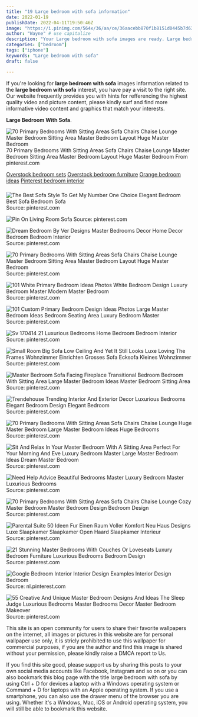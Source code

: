 ```yaml
---
title: "19 Large bedroom with sofa information"
date: 2022-01-19
publishDate: 2022-04-11T19:50:46Z
image: "https://i.pinimg.com/564x/36/aa/ce/36aacebb870f1b8151d0445b7d63b2ef.jpg"
author: "Wayne" # use capitalize
description: "Your Large bedroom with sofa images are ready. Large bedroom with sofa are a topic that is being searched for and liked by netizens now. You can Find and Download the Large bedroom with sofa files here. Get all royalty-free photos and vectors."
categories: ["bedroom"]
tags: ["iphone"]
keywords: "Large bedroom with sofa"
draft: false

---
```


If you're looking for **large bedroom with sofa** images information related to the **large bedroom with sofa** interest, you have pay a visit to the right  site.  Our website frequently  provides you with  hints  for refferencing  the highest  quality video and picture  content, please kindly surf and find more informative video content and graphics  that match your interests.

**Large Bedroom With Sofa**. 

![70 Primary Bedrooms With Sitting Areas Sofa Chairs Chaise Lounge Master Bedroom Sitting Area Master Bedroom Layout Huge Master Bedroom](https://i.pinimg.com/originals/aa/84/3d/aa843d11b142a010da1e1aec4ece9fa0.jpg "70 Primary Bedrooms With Sitting Areas Sofa Chairs Chaise Lounge Master Bedroom Sitting Area Master Bedroom Layout Huge Master Bedroom")
70 Primary Bedrooms With Sitting Areas Sofa Chairs Chaise Lounge Master Bedroom Sitting Area Master Bedroom Layout Huge Master Bedroom From pinterest.com

[Overstock bedroom sets](/overstock-bedroom-sets/)
[Overstock bedroom furniture](/overstock-bedroom-furniture/)
[Orange bedroom ideas](/orange-bedroom-ideas/)
[Pinterest bedroom interior](/pinterest-bedroom-interior/)



### 

 


![The Best Sofa Style To Get My Number One Choice Elegant Bedroom Best Sofa Bedroom Sofa](https://i.pinimg.com/736x/2c/16/72/2c1672be8761a3c08ff0c3408a2097cf.jpg "The Best Sofa Style To Get My Number One Choice Elegant Bedroom Best Sofa Bedroom Sofa")
Source: pinterest.com

 

![Pin On Living Room Sofa](https://i.pinimg.com/originals/32/93/ae/3293aeebbb4d2353cf2d649ed52b2a3a.jpg "Pin On Living Room Sofa")
Source: pinterest.com

 

![Dream Bedroom By Ver Designs Master Bedrooms Decor Home Decor Bedroom Bedroom Interior](https://i.pinimg.com/originals/ff/a3/e1/ffa3e1c24421402d62832befe9334890.jpg "Dream Bedroom By Ver Designs Master Bedrooms Decor Home Decor Bedroom Bedroom Interior")
Source: pinterest.com

 

![70 Primary Bedrooms With Sitting Areas Sofa Chairs Chaise Lounge Master Bedroom Sitting Area Master Bedroom Layout Huge Master Bedroom](https://i.pinimg.com/originals/aa/84/3d/aa843d11b142a010da1e1aec4ece9fa0.jpg "70 Primary Bedrooms With Sitting Areas Sofa Chairs Chaise Lounge Master Bedroom Sitting Area Master Bedroom Layout Huge Master Bedroom")
Source: pinterest.com

 

![101 White Primary Bedroom Ideas Photos White Bedroom Design Luxury Bedroom Master Modern Master Bedroom](https://i.pinimg.com/originals/28/d8/62/28d86268ab0f262964509d1371098f84.jpg "101 White Primary Bedroom Ideas Photos White Bedroom Design Luxury Bedroom Master Modern Master Bedroom")
Source: pinterest.com

 

![101 Custom Primary Bedroom Design Ideas Photos Large Master Bedroom Ideas Bedroom Seating Area Luxury Bedroom Master](https://i.pinimg.com/originals/f8/49/ae/f849aeff0e98a81c4f30a6fdbedf2e44.jpg "101 Custom Primary Bedroom Design Ideas Photos Large Master Bedroom Ideas Bedroom Seating Area Luxury Bedroom Master")
Source: pinterest.com

 

![Sv 170414 21 Luxurious Bedrooms Home Bedroom Bedroom Interior](https://i.pinimg.com/originals/9c/e0/f6/9ce0f6a7637241bf1bdacd02dc8c83e2.jpg "Sv 170414 21 Luxurious Bedrooms Home Bedroom Bedroom Interior")
Source: pinterest.com

 

![Small Room Big Sofa Low Ceiling And Yet It Still Looks Luxe Loving The Frames Wohnzimmer Einrichten Grosses Sofa Ecksofa Kleines Wohnzimmer](https://i.pinimg.com/originals/05/d9/30/05d930884a4737e396c629b62eb09e48.jpg "Small Room Big Sofa Low Ceiling And Yet It Still Looks Luxe Loving The Frames Wohnzimmer Einrichten Grosses Sofa Ecksofa Kleines Wohnzimmer")
Source: pinterest.com

 

![Master Bedroom Sofa Facing Fireplace Transitional Bedroom Bedroom With Sitting Area Large Master Bedroom Ideas Master Bedroom Sitting Area](https://i.pinimg.com/originals/9b/81/96/9b819664a929557c51e6d8f568d35702.jpg "Master Bedroom Sofa Facing Fireplace Transitional Bedroom Bedroom With Sitting Area Large Master Bedroom Ideas Master Bedroom Sitting Area")
Source: pinterest.com

 

![Trendehouse Trending Interior And Exterior Decor Luxurious Bedrooms Elegant Bedroom Design Elegant Bedroom](https://i.pinimg.com/originals/10/a3/41/10a3411e3cffbe3d8e2145c77571c2ff.jpg "Trendehouse Trending Interior And Exterior Decor Luxurious Bedrooms Elegant Bedroom Design Elegant Bedroom")
Source: pinterest.com

 

![70 Primary Bedrooms With Sitting Areas Sofa Chairs Chaise Lounge Huge Master Bedroom Large Master Bedroom Ideas Huge Bedrooms](https://i.pinimg.com/originals/26/fe/5e/26fe5e86901a285d7549a7c61d7d3361.jpg "70 Primary Bedrooms With Sitting Areas Sofa Chairs Chaise Lounge Huge Master Bedroom Large Master Bedroom Ideas Huge Bedrooms")
Source: pinterest.com

 

![Sit And Relax In Your Master Bedroom With A Sitting Area Perfect For Your Morning And Eve Luxury Bedroom Master Large Master Bedroom Ideas Dream Master Bedroom](https://i.pinimg.com/originals/af/a3/90/afa390ae46d8248a4acc2fe7bb814d4a.jpg "Sit And Relax In Your Master Bedroom With A Sitting Area Perfect For Your Morning And Eve Luxury Bedroom Master Large Master Bedroom Ideas Dream Master Bedroom")
Source: pinterest.com

 

![Need Help Advice Beautiful Bedrooms Master Luxury Bedroom Master Luxurious Bedrooms](https://i.pinimg.com/736x/ec/d8/62/ecd862da79343e44662aa6fb4c0f5ee5.jpg "Need Help Advice Beautiful Bedrooms Master Luxury Bedroom Master Luxurious Bedrooms")
Source: pinterest.com

 

![70 Primary Bedrooms With Sitting Areas Sofa Chairs Chaise Lounge Cozy Master Bedroom Master Bedroom Design Bedroom Design](https://i.pinimg.com/originals/1b/8e/3a/1b8e3a4f79712899aab51f523d89582c.jpg "70 Primary Bedrooms With Sitting Areas Sofa Chairs Chaise Lounge Cozy Master Bedroom Master Bedroom Design Bedroom Design")
Source: pinterest.com

 

![Parental Suite 50 Ideen Fur Einen Raum Voller Komfort Neu Haus Designs Luxe Slaapkamer Slaapkamer Open Haard Slaapkamer Interieur](https://i.pinimg.com/originals/b8/b8/bf/b8b8bf6f40e08a1b53e7cace0b085694.jpg "Parental Suite 50 Ideen Fur Einen Raum Voller Komfort Neu Haus Designs Luxe Slaapkamer Slaapkamer Open Haard Slaapkamer Interieur")
Source: pinterest.com

 

![21 Stunning Master Bedrooms With Couches Or Loveseats Luxury Bedroom Furniture Luxurious Bedrooms Bedroom Design](https://i.pinimg.com/originals/84/34/0e/84340e1710ab03f79f7acef2480130ab.jpg "21 Stunning Master Bedrooms With Couches Or Loveseats Luxury Bedroom Furniture Luxurious Bedrooms Bedroom Design")
Source: pinterest.com

 

![Google Bedroom Interior Interior Design Examples Interior Design Bedroom](https://i.pinimg.com/originals/aa/b3/eb/aab3eb2d76fcb478d1f4aa7aed43b721.jpg "Google Bedroom Interior Interior Design Examples Interior Design Bedroom")
Source: nl.pinterest.com

 

![55 Creative And Unique Master Bedroom Designs And Ideas The Sleep Judge Luxurious Bedrooms Master Bedrooms Decor Master Bedroom Makeover](https://i.pinimg.com/564x/36/aa/ce/36aacebb870f1b8151d0445b7d63b2ef.jpg "55 Creative And Unique Master Bedroom Designs And Ideas The Sleep Judge Luxurious Bedrooms Master Bedrooms Decor Master Bedroom Makeover")
Source: pinterest.com

 

This site is an open community for users to share their favorite wallpapers on the internet, all images or pictures in this website are for personal wallpaper use only, it is stricly prohibited to use this wallpaper for commercial purposes, if you are the author and find this image is shared without your permission, please kindly raise a DMCA report to Us.

If you find this site good, please support us by sharing this posts to your own social media accounts like Facebook, Instagram and so on or you can also bookmark this blog page with the title large bedroom with sofa by using Ctrl + D for devices a laptop with a Windows operating system or Command + D for laptops with an Apple operating system. If you use a smartphone, you can also use the drawer menu of the browser you are using. Whether it's a Windows, Mac, iOS or Android operating system, you will still be able to bookmark this website.
